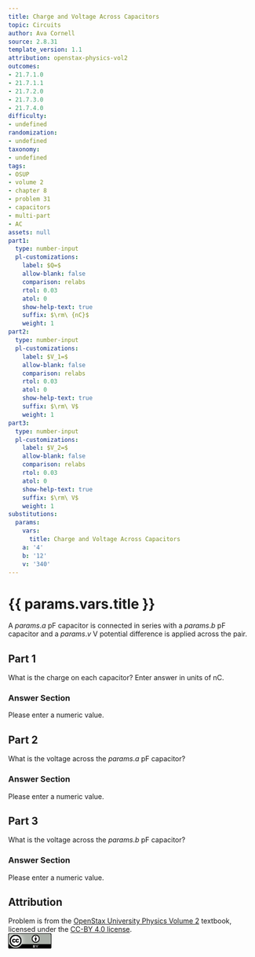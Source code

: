 ```yaml
---
title: Charge and Voltage Across Capacitors
topic: Circuits
author: Ava Cornell
source: 2.8.31
template_version: 1.1
attribution: openstax-physics-vol2
outcomes:
- 21.7.1.0
- 21.7.1.1
- 21.7.2.0
- 21.7.3.0
- 21.7.4.0
difficulty:
- undefined
randomization:
- undefined
taxonomy:
- undefined
tags:
- OSUP
- volume 2
- chapter 8
- problem 31
- capacitors
- multi-part
- AC
assets: null
part1:
  type: number-input
  pl-customizations:
    label: $Q=$
    allow-blank: false
    comparison: relabs
    rtol: 0.03
    atol: 0
    show-help-text: true
    suffix: $\rm\ {nC}$
    weight: 1
part2:
  type: number-input
  pl-customizations:
    label: $V_1=$
    allow-blank: false
    comparison: relabs
    rtol: 0.03
    atol: 0
    show-help-text: true
    suffix: $\rm\ V$
    weight: 1
part3:
  type: number-input
  pl-customizations:
    label: $V_2=$
    allow-blank: false
    comparison: relabs
    rtol: 0.03
    atol: 0
    show-help-text: true
    suffix: $\rm\ V$
    weight: 1
substitutions:
  params:
    vars:
      title: Charge and Voltage Across Capacitors
    a: '4'
    b: '12'
    v: '340'
---
```

# {{ params.vars.title }}
A ${{params.a }}\textrm{ pF}$ capacitor is connected in series with a ${{params.b }}\textrm{ pF}$ capacitor and a ${{params.v }}\textrm{ V}$ potential difference is applied across the pair.

## Part 1

What is the charge on each capacitor? Enter answer in units of nC.

### Answer Section

Please enter a numeric value.

## Part 2

What is the voltage across the ${{params.a }}\textrm{ pF}$ capacitor?

### Answer Section

Please enter a numeric value.

## Part 3

What is the voltage across the ${{params.b }}\textrm{ pF}$ capacitor?

### Answer Section

Please enter a numeric value.

## Attribution

Problem is from the [OpenStax University Physics Volume 2](https://openstax.org/details/books/university-physics-volume-2) textbook, licensed under the [CC-BY 4.0 license](https://creativecommons.org/licenses/by/4.0/).<br>![Image representing the Creative Commons 4.0 BY license.](https://raw.githubusercontent.com/firasm/bits/master/by.png)